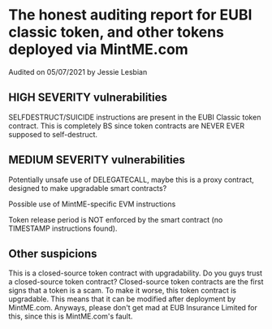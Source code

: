 # The honest auditing report for EUBI classic token, and other tokens deployed via MintME.com

Audited on 05/07/2021 by Jessie Lesbian

## HIGH SEVERITY vulnerabilities

SELFDESTRUCT/SUICIDE instructions are present in the EUBI Classic token contract. This is completely BS since token contracts are NEVER EVER supposed to self-destruct.

## MEDIUM SEVERITY vulnerabilities

Potentially unsafe use of DELEGATECALL, maybe this is a proxy contract, designed to make upgradable smart contracts?

Possible use of MintME-specific EVM instructions

Token release period is NOT enforced by the smart contract (no TIMESTAMP instructions found).

## Other suspicions

This is a closed-source token contract with upgradability. Do you guys trust a closed-source token contract? Closed-source token contracts are the first signs that a token is a scam. To make it worse, this token contract is upgradable. This means that it can be modified after deployment by MintME.com. Anyways, please don't get mad at EUB Insurance Limited for this, since this is MintME.com's fault.
